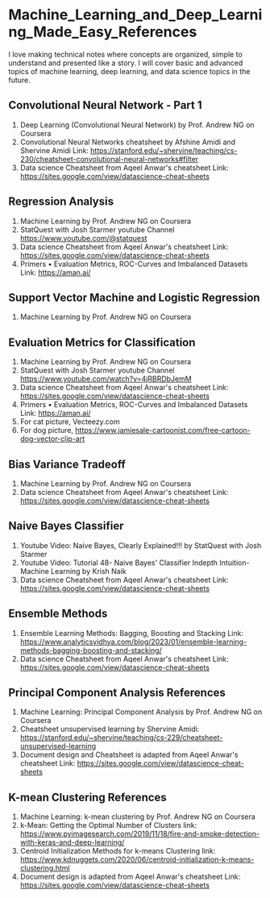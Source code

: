 # Machine_Learning_and_Deep_Learning_Made_Easy_References
I love making technical notes where concepts are organized, simple to understand and presented like a story. I will cover basic and advanced topics of machine learning, deep learning, and data science topics in the future.

## Convolutional Neural Network - Part 1
1. Deep Learning (Convolutional Neural Network) by Prof. Andrew NG on Coursera
2. Convolutional Neural Networks cheatsheet by Afshine Amidi and Shervine Amidi Link: https://stanford.edu/~shervine/teaching/cs-230/cheatsheet-convolutional-neural-networks#filter
3. Data science Cheatsheet from Aqeel Anwar's cheatsheet Link: https://sites.google.com/view/datascience-cheat-sheets

## Regression Analysis
1. Machine Learning by Prof. Andrew NG on Coursera
2. StatQuest with Josh Starmer youtube Channel https://www.youtube.com/@statquest
3. Data science Cheatsheet from Aqeel Anwar's cheatsheet Link: https://sites.google.com/view/datascience-cheat-sheets
4. Primers • Evaluation Metrics, ROC-Curves and Imbalanced Datasets Link: https://aman.ai/

## Support Vector Machine and Logistic Regression
1. Machine Learning by Prof. Andrew NG on Coursera

## Evaluation Metrics for Classification
1. Machine Learning by Prof. Andrew NG on Coursera
2. StatQuest with Josh Starmer youtube Channel https://www.youtube.com/watch?v=4jRBRDbJemM
3. Data science Cheatsheet from Aqeel Anwar's cheatsheet Link: https://sites.google.com/view/datascience-cheat-sheets
4. Primers • Evaluation Metrics, ROC-Curves and Imbalanced Datasets Link: https://aman.ai/
5. For cat picture, Vecteezy.com
6. For dog picture, https://www.jamiesale-cartoonist.com/free-cartoon-dog-vector-clip-art


## Bias Variance Tradeoff
1. Machine Learning by Prof. Andrew NG on Coursera
2. Data science Cheatsheet from Aqeel Anwar's cheatsheet Link: https://sites.google.com/view/datascience-cheat-sheets

## Naive Bayes Classifier
1. Youtube Video: Naive Bayes, Clearly Explained!!! by StatQuest with Josh Starmer
2. Youtube Video: Tutorial 48- Naive Bayes' Classifier Indepth Intuition- Machine Learning by Krish Naik
3. Data science Cheatsheet from Aqeel Anwar's cheatsheet Link: https://sites.google.com/view/datascience-cheat-sheets

## Ensemble Methods
1. Ensemble Learning Methods: Bagging, Boosting and Stacking Link: https://www.analyticsvidhya.com/blog/2023/01/ensemble-learning-methods-bagging-boosting-and-stacking/ 
2. Data science Cheatsheet from Aqeel Anwar's cheatsheet Link: https://sites.google.com/view/datascience-cheat-sheets 

## Principal Component Analysis References
1.  Machine Learning: Principal Component Analysis by Prof. Andrew NG on Coursera
2.	Cheatsheet unsupervised learning by Shervine Amidi: https://stanford.edu/~shervine/teaching/cs-229/cheatsheet-unsupervised-learning
3.	Document design and Cheatsheet is adapted from Aqeel Anwar's cheatsheet Link: https://sites.google.com/view/datascience-cheat-sheets 

## K-mean Clustering References
1.  Machine Learning: k-mean clustering by Prof. Andrew NG on Coursera
2.	k-Mean: Getting the Optimal Number of Clusters link: https://www.pyimagesearch.com/2019/11/18/fire-and-smoke-detection-with-keras-and-deep-learning/
3.	Centroid Initialization Methods for k-means Clustering link: https://www.kdnuggets.com/2020/06/centroid-initialization-k-means-clustering.html
4.	Document design is adapted from Aqeel Anwar's cheatsheet Link: https://sites.google.com/view/datascience-cheat-sheets 
